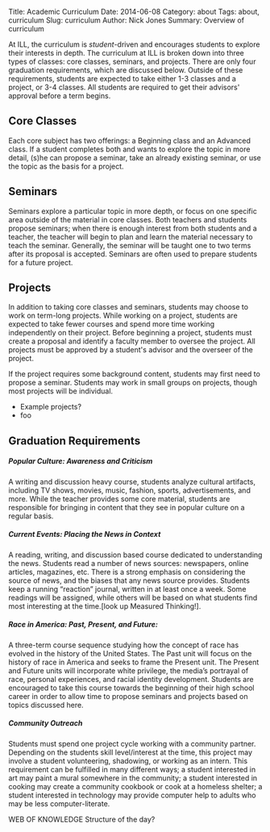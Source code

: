 Title: Academic Curriculum
Date: 2014-06-08
Category: about
Tags: about, curriculum
Slug: curriculum
Author: Nick Jones
Summary: Overview of curriculum

At ILL, the curriculum is *student*-driven and encourages students to explore their
interests in depth. The curriculum at ILL is broken down into three types
of classes: core classes, seminars, and projects. 
There are only four graduation requirements, which are discussed below. Outside
of these requirements, students are expected to take either 1-3 classes and a project,
or 3-4 classes. All students are required to get their advisors' approval before
a term begins. 

## Core Classes
Each core subject has two offerings: a Beginning class and an Advanced class. If a
student completes both and wants to explore the topic in more detail, (s)he can
propose a seminar, take an already existing seminar, or use the topic as the basis for 
a project. 

## Seminars
Seminars explore a particular topic in more depth, or focus on one specific area outside
of the material in core classes. Both teachers and students propose seminars; when there is
enough interest from both students and a teacher, the teacher will begin to plan and learn
the material necessary to teach the seminar. Generally, the seminar will be taught one to
two terms after its proposal is accepted. Seminars are often used to prepare students
for a future project.

## Projects
In addition to taking core classes and seminars, students may choose to work on
term-long projects. While working on a project, students are expected to take fewer
courses and spend more time working independently on their project. 
Before beginning a project, students must create a proposal
and identify a faculty member to oversee the project. All projects must be approved by
a student's advisor and the overseer of the project. 

If the project requires some background content, students may first need to propose 
a seminar. Students may work in small groups on projects, though most projects 
will be individual. 

* Example projects?
* foo

## Graduation Requirements

##### *Popular Culture: Awareness and Criticism*
A writing and discussion heavy course, students analyze cultural artifacts, 
including TV shows, movies, music, fashion, sports, advertisements, and more. 
While the teacher provides some core material, students are responsible for
bringing in content that they see in popular culture on a regular basis. 

##### *Current Events: Placing the News in Context*
A reading, writing, and discussion based course dedicated to understanding the news.
Students read a number of news sources: newspapers, online articles, magazines, etc. 
There is a strong emphasis on considering the source of news, and the biases that
any news source provides. Students keep a running “reaction” journal, 
written in at least once a week. Some readings will be assigned, while others will be
based on what students find most interesting at the time.[look up Measured Thinking!].

##### *Race in America: Past, Present, and Future:*
A three-term course sequence studying how the concept of race has evolved
in the history of the United States. The Past unit will focus on the history of 
race in America and seeks to frame the Present unit. The Present and Future units 
will incorporate white privilege, the media’s portrayal of race, personal experiences,
and racial identity development. Students are encouraged to take this course towards
the beginning of their high school career in order to allow time to propose seminars
and projects based on topics discussed here. 

##### *Community Outreach*
Students must spend one project cycle working with a community partner. 
Depending on the students skill level/interest at the time, this project 
may involve a student volunteering, shadowing, or working as an intern. 
This requirement can be fulfilled in many different ways; a student 
interested in art may paint a mural somewhere in the community; 
a student interested in cooking may create a community cookbook 
or cook at a homeless shelter; a student interested in technology 
may provide computer help to adults who may be less computer-literate. 




WEB OF KNOWLEDGE
Structure of the day?
